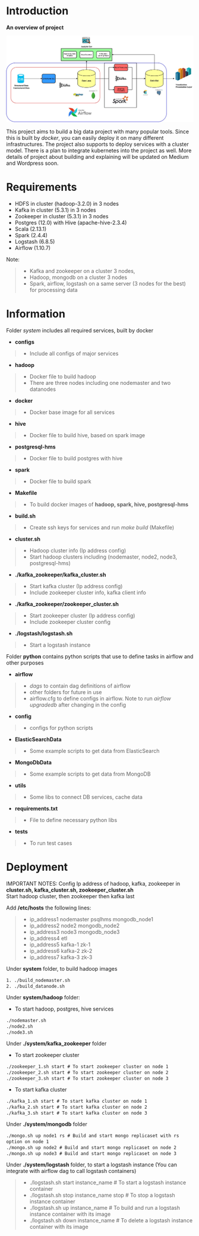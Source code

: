 # Introduction
**An overview of project**

![](Data_Lake_Architecture.jpg?raw=true) 

This project aims to build a big data project with many popular tools. 
Since this is built by *docker*, you can easily deploy it on many different infrastructures. 
The project also supports to deploy services with a cluster model. 
There is a plan to integrate kubernetes into the project as well.
More details of project about building and explaining will be updated on Medium and Wordpress soon. 
# Requirements
* HDFS in cluster (hadoop-3.2.0) in 3 nodes 
* Kafka in cluster (5.3.1) in 3 nodes
* Zookeeper in cluster (5.3.1) in 3 nodes
* Postgres (12.0) with Hive (apache-hive-2.3.4) 
* Scala (2.13.1)
* Spark (2.4.4) 
* Logstash (6.8.5)
* Airflow (1.10.7)

Note: 
  > - Kafka and zookeeper on a cluster 3 nodes, 
  > - Hadoop, mongodb on a cluster 3 nodes 
  > - Spark, airflow, logstash on a same server (3 nodes for the best) for processing data

# Information  
Folder *system* includes all required services, built by docker    
  * **configs** 
  > - Include all configs of major services
  
  * **hadoop** 
  > - Docker file to build hadoop 
  > - There are three nodes including one nodemaster and two datanodes

  * **docker**
  > - Docker base image for all services

  * **hive** 
  > - Docker file to build hive, based on spark image

  * **postgresql-hms** 
  > - Docker file to build postgres with hive

  * **spark** 
  > - Docker file to build spark 
 
  * **Makefile**
  > - To build docker images of **hadoop, spark, hive, postgresql-hms**
  
  * **build.sh**
  > - Create ssh keys for services and run <em>make build</em> (Makefile)

  * **cluster.sh**
  > - Hadoop cluster info (Ip address config)
  > - Start hadoop clusters including (nodemaster, node2, node3, postgresql-hms)

  * **./kafka_zookeeper/kafka_cluster.sh**
  > - Start kafka cluster (Ip address config)
  > - Include zookeeper cluster info, kafka client info
  
  * **./kafka_zookeeper/zookeeper_cluster.sh**
  > - Start zookeeper cluster (Ip address config)
  > - Include zookeeper cluster config

  * **./logstash/logstash.sh**
  > - Start a logstash instance 

Folder **python** contains python scripts that use to define tasks in airflow and other purposes
  * **airflow**
  > - *dags* to contain dag definitions of airflow
  > - other folders for future in use
  > - airflow.cfg to define configs in airflow. Note to run *airflow upgradedb* after changing in the config
  * **config** 
  > - configs for python scripts
  * **ElasticSearchData**
  > - Some example scripts to get data from ElasticSearch
  * **MongoDbData**
  > - Some example scripts to get data from MongoDB
  * **utils**  
  > - Some libs to connect DB services, cache data
  * **requirements.txt**
  > - File to define necessary python libs
  * **tests**
  > - To run test cases

# Deployment 
  IMPORTANT NOTES: Config Ip address of hadoop, kafka, zookeeper in 
  **cluster.sh, kafka_cluster.sh, zookeeper_cluster.sh**  
  Start hadoop cluster, then zookeeper then kafka last
  
  Add **/etc/hosts** the following lines:
  > - ip_address1 nodemaster psqlhms mongodb_node1
  > - ip_address2 node2 mongodb_node2
  > - ip_address3 node3 mongodb_node3
  > - ip_address4 etl
  > - ip_address5 kafka-1 zk-1
  > - ip_address6 kafka-2 zk-2
  > - ip_address7 kafka-3 zk-3

  Under **system** folder, to build hadoop images
  ```
  1. ./build_nodemaster.sh
  2. ./build_datanode.sh

  ```
    
  Under **system/hadoop** folder:
  * To start hadoop, postgres, hive services
  ```
  ./nodemaster.sh 
  ./node2.sh
  ./node3.sh
  ```

  Under **./system/kafka_zookeeper** folder 
  * To start zookeeper cluster
  ```
  ./zookeeper_1.sh start # To start zookeeper cluster on node 1
  ./zookeeper_2.sh start # To start zookeeper cluster on node 2 
  ./zookeeper_3.sh start # To start zookeeper cluster on node 3  
  ```
  * To start kafka cluster
  ```
  ./kafka_1.sh start # To start kafka cluster on node 1
  ./kafka_2.sh start # To start kafka cluster on node 2
  ./kafka_3.sh start # To start kafka cluster on node 3

  ```
  Under **./system/mongodb** folder 
  ```
  ./mongo.sh up node1 rs # Build and start mongo replicaset with rs option on node 1  
  ./mongo.sh up node2 # Build and start mongo replicaset on node 2
  ./mongo.sh up node3 # Build and start mongo replicaset on node 3
  ```
  Under **./system/logstash** folder, to start a logstash instance (You can integrate with airflow 
  dag to call logstash containers)
  > - ./logstash.sh start instance_name # To start a logstash instance container
  > - ./logstash.sh stop instance_name stop # To stop a logstash instance container
  > - ./logstash.sh up instance_name # To build and run a logstash instance container with its image
  > - ./logstash.sh down instance_name # To delete a logstash instance container with its image
